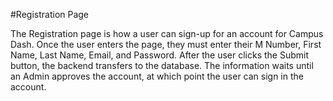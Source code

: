 #Registration Page

The Registration page is how a user can sign-up for an account for Campus Dash.  Once the user enters the page, they must enter their M Number, First Name, Last Name, Email, and Password.  After the user clicks the Submit button, the backend transfers to the database.  The information waits until an Admin approves the account, at which point the user can sign in the account. 
